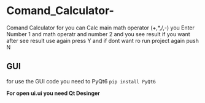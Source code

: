 # Comand_Calculator-
Comand Calculator for you can Calc main math operator (+,*,/,-) you Enter Number 1 and math operatr and number 2 and you see result if you want after see result use again press Y and if dont want ro run project again push N  

## GUI 
for use the GUI code you need to PyQt6 
``` pip install PyQt6 ```

**For open ui.ui you need Qt Desinger**
